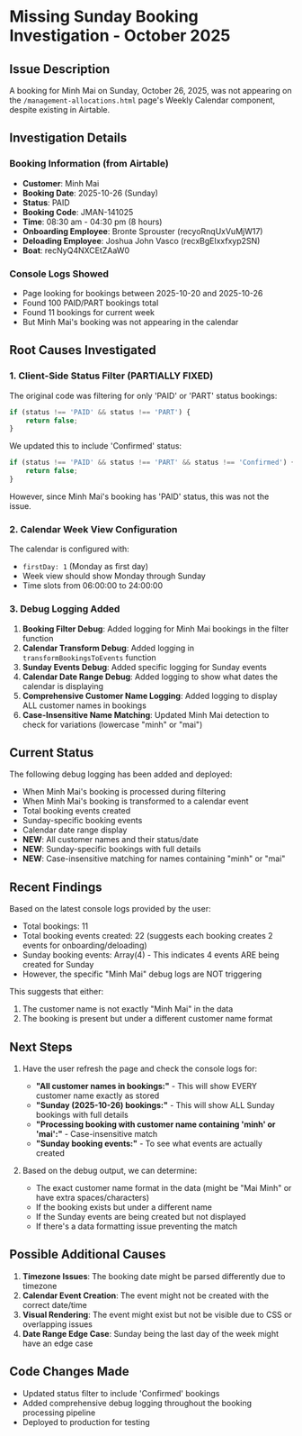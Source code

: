 # Missing Sunday Booking Investigation - October 2025

## Issue Description
A booking for Minh Mai on Sunday, October 26, 2025, was not appearing on the `/management-allocations.html` page's Weekly Calendar component, despite existing in Airtable.

## Investigation Details

### Booking Information (from Airtable)
- **Customer**: Minh Mai
- **Booking Date**: 2025-10-26 (Sunday)
- **Status**: PAID
- **Booking Code**: JMAN-141025
- **Time**: 08:30 am - 04:30 pm (8 hours)
- **Onboarding Employee**: Bronte Sprouster (recyoRnqUxVuMjW17)
- **Deloading Employee**: Joshua John Vasco (recxBgElxxfxyp2SN)
- **Boat**: recNyQ4NXCEtZAaW0

### Console Logs Showed
- Page looking for bookings between 2025-10-20 and 2025-10-26
- Found 100 PAID/PART bookings total
- Found 11 bookings for current week
- But Minh Mai's booking was not appearing in the calendar

## Root Causes Investigated

### 1. Client-Side Status Filter (PARTIALLY FIXED)
The original code was filtering for only 'PAID' or 'PART' status bookings:
```javascript
if (status !== 'PAID' && status !== 'PART') {
    return false;
}
```

We updated this to include 'Confirmed' status:
```javascript
if (status !== 'PAID' && status !== 'PART' && status !== 'Confirmed') {
    return false;
}
```

However, since Minh Mai's booking has 'PAID' status, this was not the issue.

### 2. Calendar Week View Configuration
The calendar is configured with:
- `firstDay: 1` (Monday as first day)
- Week view should show Monday through Sunday
- Time slots from 06:00:00 to 24:00:00

### 3. Debug Logging Added
1. **Booking Filter Debug**: Added logging for Minh Mai bookings in the filter function
2. **Calendar Transform Debug**: Added logging in `transformBookingsToEvents` function
3. **Sunday Events Debug**: Added specific logging for Sunday events
4. **Calendar Date Range Debug**: Added logging to show what dates the calendar is displaying
5. **Comprehensive Customer Name Logging**: Added logging to display ALL customer names in bookings
6. **Case-Insensitive Name Matching**: Updated Minh Mai detection to check for variations (lowercase "minh" or "mai")

## Current Status
The following debug logging has been added and deployed:
- When Minh Mai's booking is processed during filtering
- When Minh Mai's booking is transformed to a calendar event
- Total booking events created
- Sunday-specific booking events
- Calendar date range display
- **NEW**: All customer names and their status/date
- **NEW**: Sunday-specific bookings with full details
- **NEW**: Case-insensitive matching for names containing "minh" or "mai"

## Recent Findings
Based on the latest console logs provided by the user:
- Total bookings: 11
- Total booking events created: 22 (suggests each booking creates 2 events for onboarding/deloading)
- Sunday booking events: Array(4) - This indicates 4 events ARE being created for Sunday
- However, the specific "Minh Mai" debug logs are NOT triggering

This suggests that either:
1. The customer name is not exactly "Minh Mai" in the data
2. The booking is present but under a different customer name format

## Next Steps
1. Have the user refresh the page and check the console logs for:
   - **"All customer names in bookings:"** - This will show EVERY customer name exactly as stored
   - **"Sunday (2025-10-26) bookings:"** - This will show ALL Sunday bookings with full details
   - **"Processing booking with customer name containing 'minh' or 'mai':"** - Case-insensitive match
   - **"Sunday booking events:"** - To see what events are actually created

2. Based on the debug output, we can determine:
   - The exact customer name format in the data (might be "Mai Minh" or have extra spaces/characters)
   - If the booking exists but under a different name
   - If the Sunday events are being created but not displayed
   - If there's a data formatting issue preventing the match

## Possible Additional Causes
1. **Timezone Issues**: The booking date might be parsed differently due to timezone
2. **Calendar Event Creation**: The event might not be created with the correct date/time
3. **Visual Rendering**: The event might exist but not be visible due to CSS or overlapping issues
4. **Date Range Edge Case**: Sunday being the last day of the week might have an edge case

## Code Changes Made
- Updated status filter to include 'Confirmed' bookings
- Added comprehensive debug logging throughout the booking processing pipeline
- Deployed to production for testing

